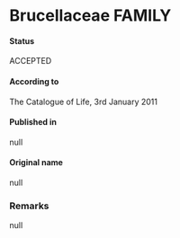 Brucellaceae FAMILY
=======

#### Status
ACCEPTED

#### According to
The Catalogue of Life, 3rd January 2011

#### Published in
null

#### Original name
null

### Remarks
null